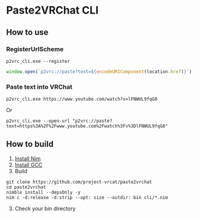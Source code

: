 # Paste2VRChat CLI

## How to use

### RegisterUrlScheme

```shell
p2vrc_cli.exe --register
```

```js
window.open(`p2vrc://paste?text=${encodeURIComponent(location.href)}`);
```

### Paste text into VRChat

```shell
p2vrc_cli.exe https://www.youtube.com/watch?v=lFNWUL9fqG8
```

Or

```shell
p2vrc_cli.exe --open-url "p2vrc://paste?text=https%3A%2F%2Fwww.youtube.com%2Fwatch%3Fv%3DlFNWUL9fqG8"
```

## How to build

1. [Install Nim](https://nim-lang.org/install.html)
2. [Install GCC](https://gcc.gnu.org/install/)
3. Build

```shell
git clone https://github.com/project-vrcat/paste2vrchat
cd paste2vrchat
nimble install --depsOnly -y
nim c -d:release -d:strip --opt: size --outdir: bin cli/*.nim
```

3. Check your bin directory
